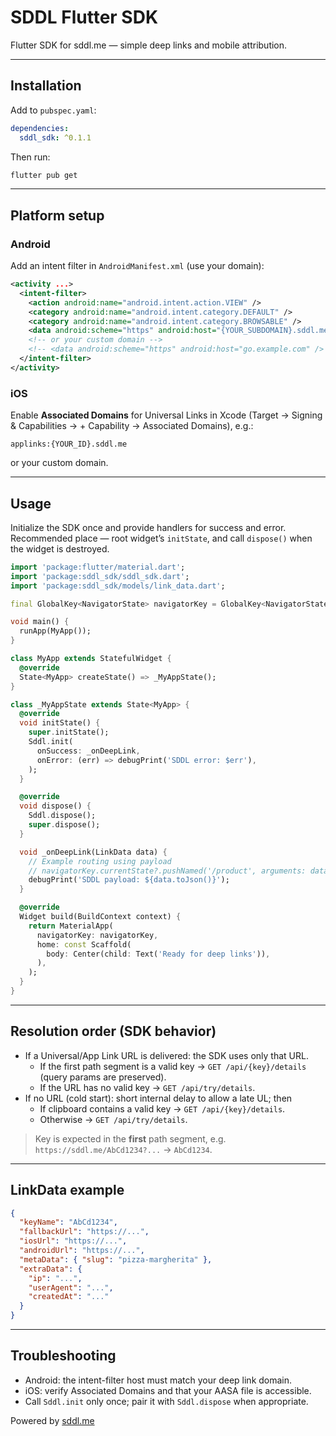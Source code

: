 # SDDL Flutter SDK

Flutter SDK for sddl.me — simple deep links and mobile attribution.

---

## Installation

Add to `pubspec.yaml`:

```yaml
dependencies:
  sddl_sdk: ^0.1.1
```

Then run:

```bash
flutter pub get
```

---

## Platform setup

### Android

Add an intent filter in `AndroidManifest.xml` (use your domain):

```xml
<activity ...>
  <intent-filter>
    <action android:name="android.intent.action.VIEW" />
    <category android:name="android.intent.category.DEFAULT" />
    <category android:name="android.intent.category.BROWSABLE" />
    <data android:scheme="https" android:host="{YOUR_SUBDOMAIN}.sddl.me" />
    <!-- or your custom domain -->
    <!-- <data android:scheme="https" android:host="go.example.com" /> -->
  </intent-filter>
</activity>
```

### iOS

Enable **Associated Domains** for Universal Links in Xcode (Target → Signing & Capabilities → + Capability → Associated Domains), e.g.:

```
applinks:{YOUR_ID}.sddl.me
```

or your custom domain.

---

## Usage

Initialize the SDK once and provide handlers for success and error. Recommended place — root widget’s `initState`, and call `dispose()` when the widget is destroyed.

```dart
import 'package:flutter/material.dart';
import 'package:sddl_sdk/sddl_sdk.dart';
import 'package:sddl_sdk/models/link_data.dart';

final GlobalKey<NavigatorState> navigatorKey = GlobalKey<NavigatorState>();

void main() {
  runApp(MyApp());
}

class MyApp extends StatefulWidget {
  @override
  State<MyApp> createState() => _MyAppState();
}

class _MyAppState extends State<MyApp> {
  @override
  void initState() {
    super.initState();
    Sddl.init(
      onSuccess: _onDeepLink,
      onError: (err) => debugPrint('SDDL error: $err'),
    );
  }

  @override
  void dispose() {
    Sddl.dispose();
    super.dispose();
  }

  void _onDeepLink(LinkData data) {
    // Example routing using payload
    // navigatorKey.currentState?.pushNamed('/product', arguments: data.metaData);
    debugPrint('SDDL payload: ${data.toJson()}');
  }

  @override
  Widget build(BuildContext context) {
    return MaterialApp(
      navigatorKey: navigatorKey,
      home: const Scaffold(
        body: Center(child: Text('Ready for deep links')),
      ),
    );
  }
}
```

---

## Resolution order (SDK behavior)

- If a Universal/App Link URL is delivered: the SDK uses only that URL.
    - If the first path segment is a valid key → `GET /api/{key}/details` (query params are preserved).
    - If the URL has no valid key → `GET /api/try/details`.
- If no URL (cold start): short internal delay to allow a late UL; then
    - If clipboard contains a valid key → `GET /api/{key}/details`.
    - Otherwise → `GET /api/try/details`.

> Key is expected in the **first** path segment, e.g. `https://sddl.me/AbCd1234?...` → `AbCd1234`.

---

## LinkData example

```json
{
  "keyName": "AbCd1234",
  "fallbackUrl": "https://...",
  "iosUrl": "https://...",
  "androidUrl": "https://...",
  "metaData": { "slug": "pizza-margherita" },
  "extraData": {
    "ip": "...",
    "userAgent": "...",
    "createdAt": "..."
  }
}
```

---

## Troubleshooting

- Android: the intent-filter host must match your deep link domain.
- iOS: verify Associated Domains and that your AASA file is accessible.
- Call `Sddl.init` only once; pair it with `Sddl.dispose` when appropriate.


Powered by [sddl.me](https://sddl.me)
